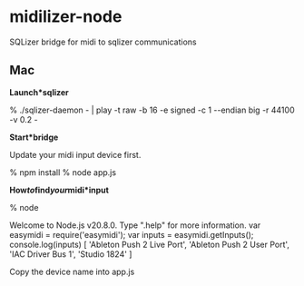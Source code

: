 # midilizer-node

SQLizer bridge for midi to sqlizer communications

## Mac

**Launch*sqlizer**

% ./sqlizer-daemon - | play -t raw -b 16 -e signed -c 1 --endian big -r 44100 -v 0.2 -

**Start*bridge**

Update your midi input device first.

% npm install
% node app.js

**How*to*find*your*midi*input**

% node

Welcome to Node.js v20.8.0.
Type ".help" for more information.
var easymidi = require('easymidi');
var inputs = easymidi.getInputs();
console.log(inputs)
[
  'Ableton Push 2 Live Port',
  'Ableton Push 2 User Port',
  'IAC Driver Bus 1',
  'Studio 1824'
]

Copy the device name into app.js
